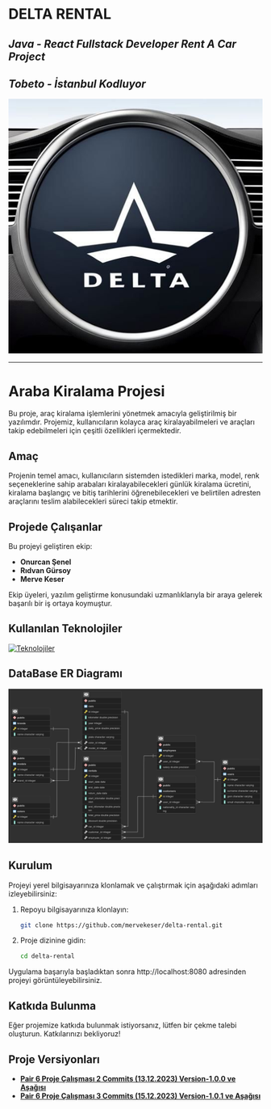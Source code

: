 # DELTA RENTAL
## *Java - React Fullstack Developer Rent A Car Project*
## *Tobeto - İstanbul Kodluyor* 
![Logo](img/09f319f8-abb5-42c8-9a37-fdbbab0f7253.PNG)

***********************************************************

# Araba Kiralama Projesi

Bu proje, araç kiralama işlemlerini yönetmek amacıyla geliştirilmiş bir yazılımdır. Projemiz, kullanıcıların kolayca araç kiralayabilmeleri ve araçları takip edebilmeleri için çeşitli özellikleri içermektedir.

## Amaç

Projenin temel amacı, kullanıcıların sistemden istedikleri marka, model, renk seçeneklerine sahip arabaları 
kiralayabilecekleri
günlük kiralama ücretini, kiralama başlangıç ve bitiş tarihlerini öğrenebilecekleri 
ve belirtilen adresten araçlarını
teslim alabilecekleri süreci takip etmektir.


## Projede Çalışanlar

Bu projeyi geliştiren ekip:

- **Onurcan Şenel**
- **Rıdvan Gürsoy**
- **Merve Keser**

Ekip üyeleri, yazılım geliştirme konusundaki uzmanlıklarıyla bir araya gelerek başarılı bir iş ortaya koymuştur.

## Kullanılan Teknolojiler
[![Teknolojiler](https://skillicons.dev/icons?i=postman,git,java,spring,postgresql)](https://skillicons.dev)

## DataBase ER Diagramı
![DIAGRAM](img/projeERD_1.png)

## Kurulum

Projeyi yerel bilgisayarınıza klonlamak ve çalıştırmak için aşağıdaki adımları izleyebilirsiniz:

1. Repoyu bilgisayarınıza klonlayın:

    ```bash
    git clone https://github.com/mervekeser/delta-rental.git
    ```

2. Proje dizinine gidin:

    ```bash
    cd delta-rental
    ```

Uygulama başarıyla başladıktan sonra http://localhost:8080 adresinden projeyi görüntüleyebilirsiniz.

## Katkıda Bulunma

Eğer projemize katkıda bulunmak istiyorsanız, lütfen bir çekme talebi oluşturun. Katkılarınızı bekliyoruz!


## Proje Versiyonları

- <a href = "https://github.com/mervekeser/delta-rental/commits/main/">**Pair 6 Proje Çalışması 2 Commits (13.12.2023) Version-1.0.0 ve Aşağısı** </a>
- <a href = "https://github.com/mervekeser/delta-rental/commits/main/">**Pair 6 Proje Çalışması 3 Commits (15.12.2023) Version-1.0.1 ve Aşağısı** </a>